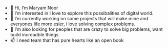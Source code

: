 - 👋 Hi, I’m Maryam Noor
- 👀 I’m interested in I love to explore this possibalities of digital world.
- 🌱 I’m currently working on some projects that will make mine and everyones life more esier, i love solving complex problems.
- 💞️ I’m also looking for peoples that are crazy to solve big problems, want build increadble things
- 📫 I need team that has pure hearts like an open book

<!---
enterprisium/enterprisium is a ✨ special ✨ repository because its `README.md` (this file) appears on your GitHub profile.
You can click the Preview link to take a look at your changes.
--->
